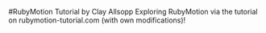 
#RubyMotion Tutorial by Clay Allsopp
Exploring RubyMotion via the tutorial on rubymotion-tutorial.com (with own modifications)!
